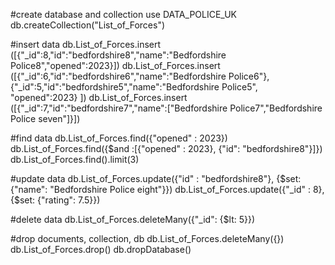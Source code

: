 #create database and collection
use DATA_POLICE_UK
db.createCollection("List_of_Forces")

#insert data
db.List_of_Forces.insert ([{"_id":8,"id":"bedfordshire8","name":"Bedfordshire Police8","opened":2023}])
db.List_of_Forces.insert ([{"_id":6,"id":"bedfordshire6","name":"Bedfordshire Police6"},{"_id":5,"id":"bedfordshire5","name":"Bedfordshire Police5", "opened":2023} ])
db.List_of_Forces.insert ([{"_id":7,"id":"bedfordshire7","name":["Bedfordshire Police7","Bedfordshire Police seven"]}])

#find data
db.List_of_Forces.find({"opened" : 2023})
db.List_of_Forces.find({$and :[{"opened" : 2023}, {"id": "bedfordshire8"}]})
db.List_of_Forces.find().limit(3)

#update data
db.List_of_Forces.update({"id" : "bedfordshire8"}, {$set: {"name": "Bedfordshire Police eight"}})
db.List_of_Forces.update({"_id" : 8}, {$set: {"rating": 7.5}})

#delete data
db.List_of_Forces.deleteMany({"_id": {$lt: 5}})

#drop documents, collection, db
db.List_of_Forces.deleteMany({})
db.List_of_Forces.drop()
db.dropDatabase()